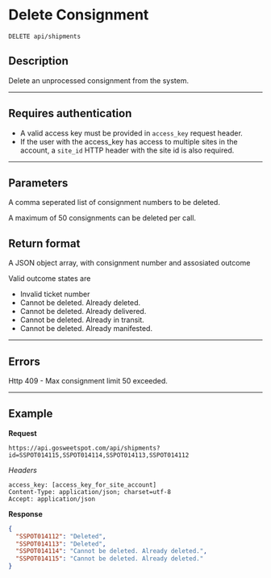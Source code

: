 # Delete Consignment

    DELETE api/shipments

## Description
Delete an unprocessed consignment from the system.

***

## Requires authentication
* A valid access key must be provided in `access_key` request header.
* If the user with the access_key has access to multiple sites in the account, a `site_id` HTTP header with the site id is also required.

***

## Parameters

A comma seperated list of consignment numbers to be deleted.

A maximum of 50 consignments can be deleted per call.

## Return format
A JSON object array, with consignment number and assosiated outcome

Valid outcome states are
* Invalid ticket number
* Cannot be deleted. Already deleted.
* Cannot be deleted. Already delivered.
* Cannot be deleted. Already in transit.
* Cannot be deleted. Already manifested.

***

## Errors
Http 409 - Max consignment limit 50 exceeded.

***

## Example
**Request**
```
https://api.gosweetspot.com/api/shipments?id=SSPOT014115,SSPOT014114,SSPOT014113,SSPOT014112
```
*Headers*

    access_key: [access_key_for_site_account]
    Content-Type: application/json; charset=utf-8
    Accept: application/json  
    
**Response**
``` json
{
  "SSPOT014112": "Deleted",
  "SSPOT014113": "Deleted",
  "SSPOT014114": "Cannot be deleted. Already deleted.",
  "SSPOT014115": "Cannot be deleted. Already deleted."
}
```
